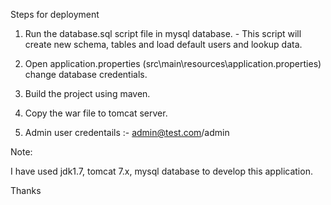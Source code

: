 


Steps for deployment

1.  Run the database.sql script file in mysql database. - This script will create new schema, tables and load default users and lookup data.

2.  Open application.properties (src\main\resources\application.properties)  change database credentials.

3.  Build the project using maven. 

4.  Copy the war file to tomcat server.

5.  Admin user credentails :- admin@test.com/admin

Note:

I have used jdk1.7, tomcat 7.x, mysql database to develop this application.


Thanks

